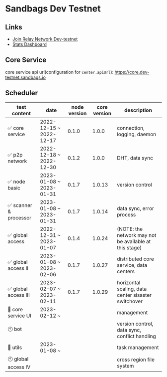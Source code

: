 # Sandbags Dev Testnet

## Links

* [Join Relay Network Dev-testnet](https://docs.sandbags.io/join-relay-network-dev-testnet/setup)
* [Stats Dashboard](https://core.dev-testnet.sandbags.io)

## Core Service

core service api url(configuration for `center.apiUrl`): https://core.dev-testnet.sandbags.io

## Scheduler

| test content | date | node version | core version | description |
| --- | --- | --- | --- | --- |
| :white_check_mark: core service | 2022-12-15 ~ 2022-12-17 | 0.1.0 | 1.0.0 | connection, logging, daemon |
| :white_check_mark: p2p network | 2022-12-18 ~ 2022-12-30 | 0.1.2 | 1.0.0 | DHT, data sync |
| :white_check_mark: node basic | 2023-01-08 ~ 2023-01-31 | 0.1.7 | 1.0.13 | version control |
| :white_check_mark: scanner & processor | 2023-01-08 ~ 2023-01-31 | 0.1.7 | 1.0.14 | data sync, error process |
| :white_check_mark: global access | 2022-12-31 ~ 2023-01-07 | 0.1.4 | 1.0.24 | (NOTE: the network may not be available at this stage) |
| :white_check_mark: global access II | 2023-01-08 ~ 2023-02-06 | 0.1.7 | 1.0.27 | distributed core service, data centers |
| :white_check_mark: global access III | 2023-02-07 ~ 2023-02-11 | 0.1.7 | 1.0.29 | horizontal scaling, data center sisaster switchover |
| :construction: core service UI | 2023-02-12 ~ |  |  | management |
| :clock10: bot |  |  |  | version control, data sync, conflict handling |
| :construction: utils | 2023-01-08 ~ |  |  | task management |
| :clock10: global access IV | | | | cross region file system |
